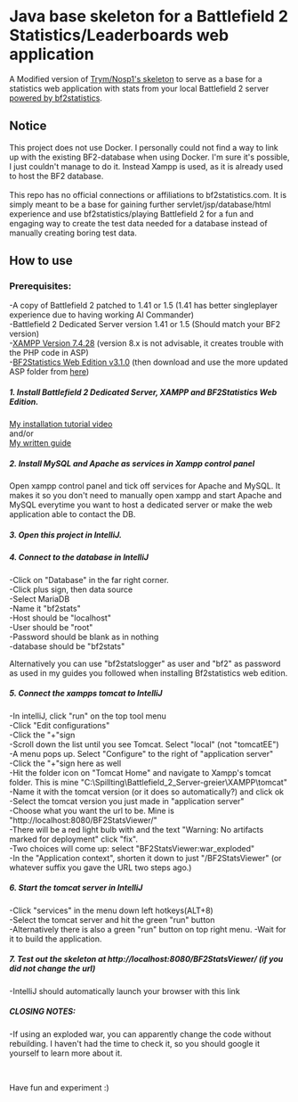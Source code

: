 # Java base skeleton for a Battlefield 2 Statistics/Leaderboards web application
A Modified version of [Trym/Nosp1's skeleton](https://github.com/Nosp1/UiA-bacit-skeleton) to serve as a base for a statistics web application with 
stats from your local Battlefield 2 server [powered by bf2statistics](https://github.com/BF2Statistics).
<br>

## Notice
This project does not use Docker. I personally could not find a way to link up with the existing 
BF2-database when using Docker. I'm sure it's possible, I just couldn't manage to do it. Instead Xampp is used, as it is already used to host the BF2 database.<br> <br>
This repo has no official connections or affiliations to bf2statistics.com. It is simply meant to be a base for gaining further servlet/jsp/database/html experience and 
use bf2statistics/playing Battlefield 2 for a fun and engaging way to create the test data needed for a database instead of manually creating boring test data. 

## How to use
### Prerequisites:
-A copy of Battlefield 2 patched to 1.41 or 1.5 (1.41 has better singleplayer experience due to having working AI Commander)<br>
-Battlefield 2 Dedicated Server version 1.41 or 1.5 (Should match your BF2 version)<br>
-[XAMPP Version 7.4.28](https://www.apachefriends.org/download.html) (version 8.x is not advisable, it creates trouble with the PHP code in ASP) <br>
-[BF2Statistics Web Edition v3.1.0](https://github.com/BF2Statistics/ASP/releases) (then download and use the more updated ASP folder from [here](https://github.com/BF2Statistics/ASP))

##### 1. Install Battlefield 2 Dedicated Server, XAMPP and BF2Statistics Web Edition.    
[My installation tutorial video](https://youtu.be/WpNlfql3wPw) <br>
and/or <br>
[My written guide](https://bf2statistics.com/threads/bf2statistics-web-edition-tutorial-and-tips.3022/) <br>


##### 2. Install MySQL and Apache as services in Xampp control panel
Open xampp control panel and tick off services for Apache and MySQL.
It makes it so you don't need to manually open xampp and start Apache and MySQL everytime you want to host a dedicated server or make the web application able to contact the DB.

##### 3. Open this project in IntelliJ.

##### 4. Connect to the database in IntelliJ   
-Click on "Database" in the far right corner.<br>
-Click plus sign, then data source<br>
-Select MariaDB<br>
-Name it "bf2stats"<br>
-Host should be "localhost"<br>
-User should be "root"<br>
-Password should be blank as in nothing<br>
-database should be "bf2stats"<br>

Alternatively you can use "bf2statslogger" as user and "bf2" as password as used in my guides you followed when installing Bf2statistics web edition.

##### 5. Connect the xampps tomcat to IntelliJ
-In intelliJ, click "run" on the top tool menu<br>
-Click "Edit configurations"<br>
-Click the "+"sign<br>
-Scroll down the list until you see Tomcat. Select "local" (not "tomcatEE")<br>
-A menu pops up. Select "Configure" to the right of "application server"<br>
-Click the "+"sign here as well<br>
-Hit the folder icon on "Tomcat Home" and navigate to Xampp's tomcat folder. This is mine "C:\Spillting\Battlefield_2_Server-greier\XAMPP\tomcat" 
-Name it with the tomcat version (or it does so automatically?) and click ok<br>
-Select the tomcat version you just made in "application server"<br>
-Choose what you want the url to be. Mine is "http://localhost:8080/BF2StatsViewer/" <br>
-There will be a red light bulb with and the text "Warning: No artifacts marked for deployment" click "fix".<br>
-Two choices will come up: select "BF2StatsViewer:war_exploded"<br>
-In the "Application context", shorten it down to just "/BF2StatsViewer" (or whatever suffix you gave the URL two steps ago.)<br>

##### 6. Start the tomcat server in IntelliJ
-Click "services" in the menu down left hotkeys(ALT+8)<br>
-Select the tomcat server and hit the green "run" button<br>
-Alternatively there is also a green "run" button on top right menu.
-Wait for it to build the application.

##### 7. Test out the skeleton at http://localhost:8080/BF2StatsViewer/ (if you did not change the url)
-IntelliJ should automatically launch your browser with this link<br>

##### CLOSING NOTES: 
-If using an exploded war, you can apparently change the code without rebuilding. I haven't had the time to check it, so you should google it yourself to learn more about it. <br>

<br>

Have fun and experiment :)
